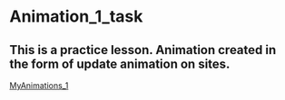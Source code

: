 # Animation_1_task
<h2>This is a practice lesson. Animation created in the form of update animation on sites.</h2>
<a href="https://myanimations1.netlify.app" target="_blank">MyAnimations_1</a>
